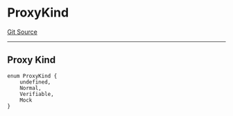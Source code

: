 # ProxyKind
[Git Source](https://github.com/metacontract/mc/blob/20ed737f21a46d89afffe1322a75b1ecfcacff9a/src/devkit/core/Proxy.sol)

---------------
Proxy Kind
-----------------


```solidity
enum ProxyKind {
    undefined,
    Normal,
    Verifiable,
    Mock
}
```

